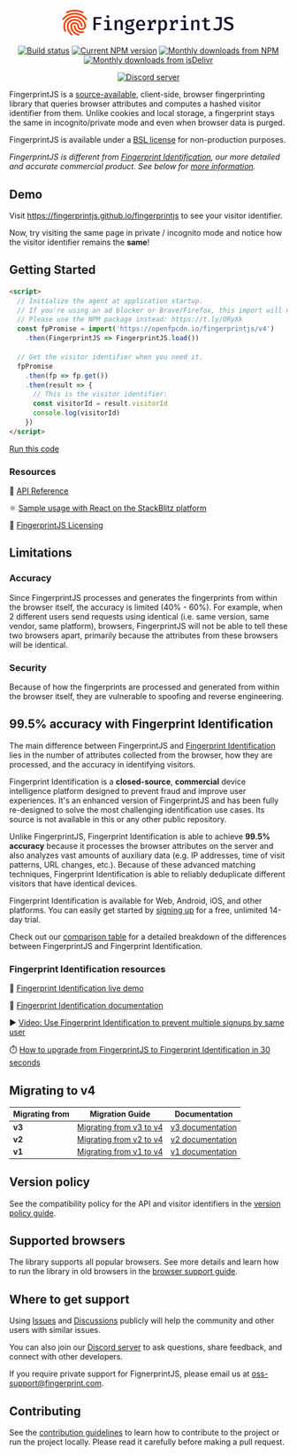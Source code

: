 <p align="center">
  <a href="https://fingerprint.com">
    <picture>
      <source media="(prefers-color-scheme: dark)" srcset="resources/logo_light.svg" />
      <source media="(prefers-color-scheme: light)" srcset="resources/logo_dark.svg" />
      <img src="resources/logo_dark.svg" alt="FingerprintJS logo" width="312px" />
    </picture>
  </a>
</p>
<p align="center">
  <a href="https://github.com/fingerprintjs/fingerprintjs/actions/workflows/test.yml"><img src="https://github.com/fingerprintjs/fingerprintjs/actions/workflows/test.yml/badge.svg?branch=v2" alt="Build status"></a>
  <a href="https://www.npmjs.com/package/@fingerprintjs/fingerprintjs"><img src="https://img.shields.io/npm/v/@fingerprintjs/fingerprintjs.svg" alt="Current NPM version"></a>
  <a href="https://www.npmjs.com/package/@fingerprintjs/fingerprintjs"><img src="https://img.shields.io/npm/dm/@fingerprintjs/fingerprintjs.svg" alt="Monthly downloads from NPM"></a>
  <a href="https://www.jsdelivr.com/package/npm/@fingerprintjs/fingerprintjs"><img src="https://img.shields.io/jsdelivr/npm/hm/@fingerprintjs/fingerprintjs.svg" alt="Monthly downloads from jsDelivr"></a>
</p>
<p align="center">
  <a href="https://discord.gg/39EpE2neBg">
    <img src="https://img.shields.io/discord/852099967190433792?style=for-the-badge&label=Discord&logo=Discord&logoColor=white&color=5865F2" alt="Discord server">
  </a>
</p>

FingerprintJS is a [source-available](docs/licensing.md), client-side, browser fingerprinting library that queries browser attributes and computes a hashed visitor identifier from them. Unlike cookies and local storage, a fingerprint stays the same in incognito/private mode and even when browser data is purged.

FingerprintJS is available under a [BSL license](docs/licensing.md) for non-production purposes.

_FingerprintJS is different from [Fingerprint Identification](https://dev.fingerprint.com/docs/introduction#fingerprint-identification-vs-fingerprintjs), our more detailed and accurate commercial product. See below for [more information](#995-accuracy-with-fingerprint-identification)._

## Demo

Visit https://fingerprintjs.github.io/fingerprintjs to see your visitor identifier.

Now, try visiting the same page in private / incognito mode and notice how the visitor identifier remains the **same**!

## Getting Started

```html
<script>
  // Initialize the agent at application startup.
  // If you're using an ad blocker or Brave/Firefox, this import will not work.
  // Please use the NPM package instead: https://t.ly/ORyXk
  const fpPromise = import('https://openfpcdn.io/fingerprintjs/v4')
    .then(FingerprintJS => FingerprintJS.load())

  // Get the visitor identifier when you need it.
  fpPromise
    .then(fp => fp.get())
    .then(result => {
      // This is the visitor identifier:
      const visitorId = result.visitorId
      console.log(visitorId)
    })
</script>
```

[Run this code](https://stackblitz.com/edit/fpjs-4-cdn?file=index.html&devtoolsheight=100)

### Resources

📕 [API Reference](docs/api.md)

⚛️ [Sample usage with React on the StackBlitz platform](https://stackblitz.com/edit/fingerprintjs-react-demo)

🔑 [FingerprintJS Licensing](docs/licensing.md)

## Limitations

### Accuracy
Since FingerprintJS processes and generates the fingerprints from within the browser itself, the accuracy is limited (40% - 60%). For example, when 2 different users send requests using identical (i.e. same version, same vendor, same platform), browsers, FingerprintJS will not be able to tell these two browsers apart, primarily because the attributes from these browsers will be identical.

### Security
Because of how the fingerprints are processed and generated from within the browser itself, they are vulnerable to spoofing and reverse engineering.

## 99.5% accuracy with Fingerprint Identification

The main difference between FingerprintJS and [Fingerprint Identification](https://dev.fingerprint.com/docs/introduction) lies in the number of attributes collected from the browser, how they are processed, and the accuracy in identifying visitors.

Fingerprint Identification is a **closed-source**, **commercial** device intelligence platform designed to prevent fraud and improve user experiences. It's an enhanced version of FingerprintJS and has been fully re-designed to solve the most challenging identification use cases. Its source is not available in this or any other public repository.

Unlike FingerprintJS, Fingerprint Identification is able to achieve **99.5% accuracy** because it processes the browser attributes on the server and also analyzes vast amounts of auxiliary data (e.g. IP addresses, time of visit patterns, URL changes, etc.). Because of these advanced matching techniques, Fingerprint Identification is able to reliably deduplicate different visitors that have identical devices.

Fingerprint Identification is available for Web, Android, iOS, and other platforms. You can easily get started by [signing up](https://dashboard.fingerprint.com/signup) for a free, unlimited 14-day trial.

Check out our [comparison table](docs/comparison.md) for a detailed breakdown of the differences between FingerprintJS and Fingerprint Identification.

### Fingerprint Identification resources

🍿 [Fingerprint Identification live demo](https://demo.fingerprint.com/playground)

📕 [Fingerprint Identification documentation](https://dev.fingerprint.com)

▶️ [Video: Use Fingerprint Identification to prevent multiple signups by same user](https://www.youtube.com/watch?v=jWX9P5_jZn8)

⏱️ [How to upgrade from FingerprintJS to Fingerprint Identification in 30 seconds](hhttps://dev.fingerprint.com/docs/migrating-from-fingerprintjs-to-fingerprint-pro#migrating-from-fingerprintjs-v4-source-available-to-pro)

## Migrating to v4

| Migrating from | Migration Guide | Documentation |
|----------|-----------|-----------|
| **v3** | [Migrating from v3 to v4](docs/migration/v3_v4.md) | [v3 documentation](https://github.com/fingerprintjs/fingerprintjs/tree/v3) |
| **v2** | [Migrating from v2 to v4](docs/migration/v2_v4.md) | [v2 documentation](https://github.com/fingerprintjs/fingerprintjs/tree/v2) |
| **v1** | [Migrating from v1 to v4](docs/migration/v1_v4.md) | [v1 documentation](https://github.com/fingerprintjs/fingerprintjs/tree/1.8.6) |

## Version policy

See the compatibility policy for the API and visitor identifiers in the [version policy guide](docs/version_policy.md).

## Supported browsers

The library supports all popular browsers. See more details and learn how to run the library in old browsers in the [browser support guide](docs/browser_support.md).

## Where to get support

Using [Issues](https://github.com/fingerprintjs/fingerprintjs/issues) and [Discussions](https://github.com/fingerprintjs/fingerprintjs/discussions) publicly will help the community and other users with similar issues.

You can also join our [Discord server](https://discord.gg/ad6R2ttHVX) to ask questions, share feedback, and connect with other developers.

If you require private support for FignerprintJS, please email us at [oss-support@fingerprint.com](mailto:oss-support@fingerprint.com).

## Contributing

See the [contribution guidelines](contributing.md) to learn how to contribute to the project or run the project locally.
Please read it carefully before making a pull request.
